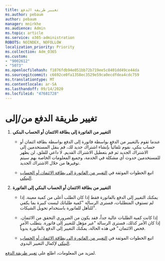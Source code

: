 ```yaml
---
title: تغيير طريقة الدفع
ms.author: pebaum
author: pebaum
manager: mnirkhe
ms.audience: Admin
ms.topic: article
ms.service: o365-administration
ROBOTS: NOINDEX, NOFOLLOW
localization_priority: Priority
ms.collection: Adm_O365
ms.custom:
- "9002612"
- "5073"
ms.openlocfilehash: f1076fdb94e051bb72b719ee5c8401dd49ce44da
ms.sourcegitcommit: c6692ce0fa1358ec3529e59ca0ecdfdea4cdc759
ms.translationtype: MT
ms.contentlocale: ar-SA
ms.lasthandoff: 09/14/2020
ms.locfileid: "47681728"
---
```

# <a name="change-payment-method-fromto"></a>تغيير طريقة الدفع من/إلى

1. **التغيير من الفاتورة إلى بطاقة الائتمان أو الحساب البنكي**

    - عندما تقوم بالتغيير من الدفع بواسطة فاتورة إلى الدفع بواسطة بطاقة ائتمان أو حساب بنكي، نقوم تلقائياً بإنشاء اشتراك جديد لك، قم بنقل المستخدمين إلى الاشتراك الجديد ثم قم بتعطيل الاشتراك القديم. لا داعي للقلق، لن يظهر للمستخدمين حدوث أي مشكلة في الخدمة، وجميع المعلومات الخاصة بهم سيتم توفيرها من خلال الاشتراك الجديد. 

    - اتبع الخطوات الموثقة في [التغيير من الفاتورة إلى بطاقة الائتمان أو الحساب البنكي](https://docs.microsoft.com/microsoft-365/commerce/billing-and-payments/change-payment-method?view=o365-worldwide#change-from-invoice-to-credit-card-or-bank-account).

2. **التغيير من بطاقة الائتمان أو الحساب البنكي إلى الفاتورة**

    - يمكنك التغيير إلى الدفع بالفاتورة فقط إذا كان الطلب أعلى من كمية معينة. إذا لم تستوفِ المتطلبات، فسترى الرسالة "كمية طلباتك ليست كبيرة بما يكفي للتأهل للفاتورة باستخدام تحويل الشيكات".

    - إذا كانت كمية الطلبات عالية جداً، فقد يكون من الضروري التحقق من الائتمان. إذا كان الأمر كذلك، فسترى الرسالة "غير مؤهل للتغيير إلى فاتورة. يتطلب الأمر فحص الائتمان." في هذه الحالة، يمكنك التغيير إلى الدفع بالفاتورة يدوياً.

    - اتبع الخطوات الموثقة في [التغيير من الفاتورة إلى بطاقة الائتمان أو الحساب البنكي](https://docs.microsoft.com/microsoft-365/commerce/billing-and-payments/change-payment-method?view=o365-worldwide#change-from-credit-card-or-bank-account-to-invoice) لإكمال التغيير اليدوي.

لمزيد من المعلومات، اطلع على [تغيير طريقة الدفع](https://docs.microsoft.com/microsoft-365/commerce/billing-and-payments/change-payment-method).
